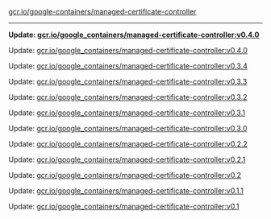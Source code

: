 [gcr.io/google-containers/managed-certificate-controller](https://hub.docker.com/r/cruse/managed-certificate-controller/tags/) 

----
**Update: [gcr.io/google_containers/managed-certificate-controller:v0.4.0](https://hub.docker.com/r/cruse/managed-certificate-controller/tags/)**

Update: [gcr.io/google_containers/managed-certificate-controller:v0.4.0](https://hub.docker.com/r/cruse/managed-certificate-controller/tags/)

Update: [gcr.io/google_containers/managed-certificate-controller:v0.3.4](https://hub.docker.com/r/cruse/managed-certificate-controller/tags/)

Update: [gcr.io/google_containers/managed-certificate-controller:v0.3.3](https://hub.docker.com/r/cruse/managed-certificate-controller/tags/)

Update: [gcr.io/google_containers/managed-certificate-controller:v0.3.2](https://hub.docker.com/r/cruse/managed-certificate-controller/tags/)

Update: [gcr.io/google_containers/managed-certificate-controller:v0.3.1](https://hub.docker.com/r/cruse/managed-certificate-controller/tags/)

Update: [gcr.io/google_containers/managed-certificate-controller:v0.3.0](https://hub.docker.com/r/cruse/managed-certificate-controller/tags/)

Update: [gcr.io/google_containers/managed-certificate-controller:v0.2.2](https://hub.docker.com/r/cruse/managed-certificate-controller/tags/)

Update: [gcr.io/google_containers/managed-certificate-controller:v0.2.1](https://hub.docker.com/r/cruse/managed-certificate-controller/tags/)

Update: [gcr.io/google_containers/managed-certificate-controller:v0.2](https://hub.docker.com/r/cruse/managed-certificate-controller/tags/)

Update: [gcr.io/google_containers/managed-certificate-controller:v0.1.1](https://hub.docker.com/r/cruse/managed-certificate-controller/tags/)

Update: [gcr.io/google_containers/managed-certificate-controller:v0.1](https://hub.docker.com/r/cruse/managed-certificate-controller/tags/)

